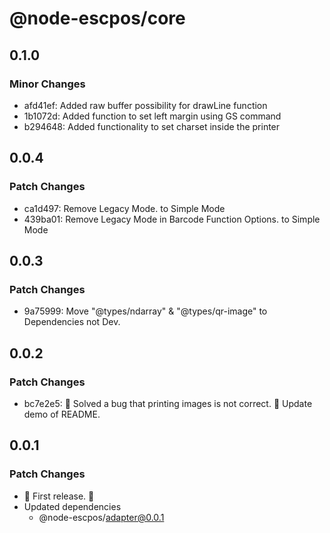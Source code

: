 # @node-escpos/core

## 0.1.0

### Minor Changes

- afd41ef: Added raw buffer possibility for drawLine function
- 1b1072d: Added function to set left margin using GS command
- b294648: Added functionality to set charset inside the printer

## 0.0.4

### Patch Changes

- ca1d497: Remove Legacy Mode. to Simple Mode
- 439ba01: Remove Legacy Mode in Barcode Function Options. to Simple Mode

## 0.0.3

### Patch Changes

- 9a75999: Move "@types/ndarray" & "@types/qr-image" to Dependencies not Dev.

## 0.0.2

### Patch Changes

- bc7e2e5: 🐛 Solved a bug that printing images is not correct.
  🧾 Update demo of README.

## 0.0.1

### Patch Changes

- 🌴 First release. 🌴
- Updated dependencies
  - @node-escpos/adapter@0.0.1
